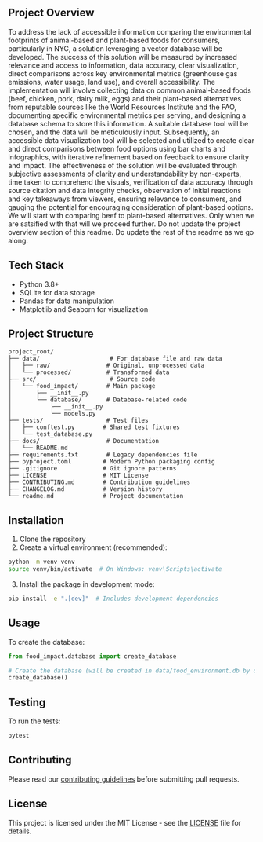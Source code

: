 ## Project Overview
To address the lack of accessible information comparing the environmental footprints of animal-based and plant-based foods for consumers, particularly in NYC, a solution leveraging a vector database will be developed. The success of this solution will be measured by increased relevance and access to information, data accuracy, clear visualization, direct comparisons across key environmental metrics (greenhouse gas emissions, water usage, land use), and overall accessibility. The implementation will involve collecting data on common animal-based foods (beef, chicken, pork, dairy milk, eggs) and their plant-based alternatives from reputable sources like the World Resources Institute and the FAO, documenting specific environmental metrics per serving, and designing a database schema to store this information. A suitable database tool will be chosen, and the data will be meticulously input. Subsequently, an accessible data visualization tool will be selected and utilized to create clear and direct comparisons between food options using bar charts and infographics, with iterative refinement based on feedback to ensure clarity and impact. The effectiveness of the solution will be evaluated through subjective assessments of clarity and understandability by non-experts, time taken to comprehend the visuals, verification of data accuracy through source citation and data integrity checks, observation of initial reactions and key takeaways from viewers, ensuring relevance to consumers, and gauging the potential for encouraging consideration of plant-based options. We will start with comparing beef to plant-based alternatives. Only when we are satsified with that will we proceed further. Do not update the project overview section of this readme. Do update the rest of the readme as we go along.

## Tech Stack
- Python 3.8+
- SQLite for data storage
- Pandas for data manipulation
- Matplotlib and Seaborn for visualization

## Project Structure
```
project_root/
├── data/                    # For database file and raw data
│   ├── raw/                # Original, unprocessed data
│   └── processed/          # Transformed data
├── src/                     # Source code
│   └── food_impact/        # Main package
│       ├── __init__.py
│       └── database/       # Database-related code
│           ├── __init__.py
│           └── models.py
├── tests/                  # Test files
│   ├── conftest.py        # Shared test fixtures
│   └── test_database.py
├── docs/                   # Documentation
│   └── README.md
├── requirements.txt        # Legacy dependencies file
├── pyproject.toml         # Modern Python packaging config
├── .gitignore             # Git ignore patterns
├── LICENSE                # MIT License
├── CONTRIBUTING.md        # Contribution guidelines
├── CHANGELOG.md           # Version history
└── readme.md              # Project documentation
```

## Installation
1. Clone the repository
2. Create a virtual environment (recommended):
```bash
python -m venv venv
source venv/bin/activate  # On Windows: venv\Scripts\activate
```
3. Install the package in development mode:
```bash
pip install -e ".[dev]"  # Includes development dependencies
```

## Usage
To create the database:
```python
from food_impact.database import create_database

# Create the database (will be created in data/food_environment.db by default)
create_database()
```

## Testing
To run the tests:
```bash
pytest
```

## Contributing
Please read our [contributing guidelines](CONTRIBUTING.md) before submitting pull requests.

## License
This project is licensed under the MIT License - see the [LICENSE](LICENSE) file for details.